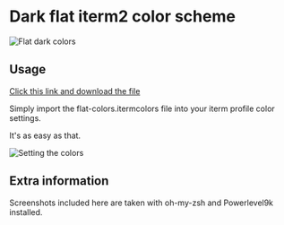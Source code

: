 # Dark flat iterm2 color scheme

![Flat dark colors](https://github.com/QuentinWatt/dark-flat-iterm-colors/blob/master/screenshots/main.png)

## Usage

[Click this link and download the file](https://github.com/QuentinWatt/dark-flat-iterm-colors/blob/master/flat-colors.itermcolors)

Simply import the flat-colors.itermcolors file into your iterm profile color settings. 

It's as easy as that.

![Setting the colors](https://github.com/QuentinWatt/dark-flat-iterm-colors/blob/master/screenshots/setting-the-colors.png)

## Extra information

Screenshots included here are taken with oh-my-zsh and Powerlevel9k installed.
